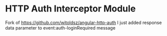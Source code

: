 HTTP Auth Interceptor Module
============================

Fork of https://github.com/witoldsz/angular-http-auth
I just added response data parameter to event:auth-loginRequired message
